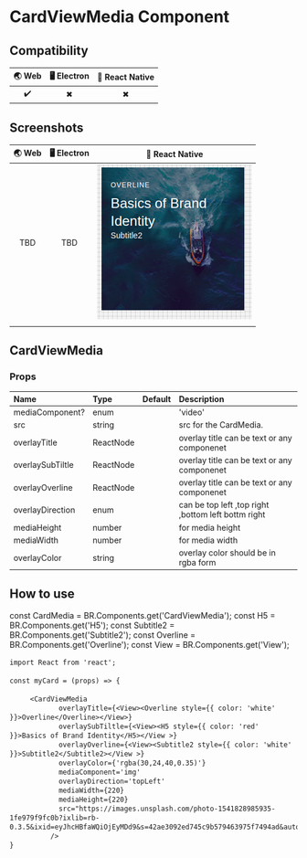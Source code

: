 
# CardViewMedia Component

## Compatibility

| 🌏 Web | 🖥 Electron | 📱 React Native |
| :----: | :---------: | :-------------: |
| ✔️       | ✖           | ✖             |

## Screenshots

| 🌏 Web | 🖥 Electron | 📱 React Native                  |
| :----: | :---------: | :------------------------------: |
| TBD    | TBD         | ![Card](screenshots/cardimage.png) |
|        |

## CardViewMedia

### Props

| Name   | Type   | Default | Description                                                |
| :----- | :----- | :------ | :--------------------------------------------------------- |
| mediaComponent?  | enum |         | 'video' | ' audio' | 'picture' | 'iframe' | 'img' | 'component'; |
| src    | string |         | src for the CardMedia.                                     |
| overlayTitle | ReactNode  |         | overlay title can be text or any componenet    |
| overlaySubTiltle    | ReactNode   |         | overlay title can be text or any componenet       |
| overlayOverline | ReactNode   |         | overlay title can be text or any componenet      |
| overlayDirection | enum |         |can be top left ,top right ,bottom left bottm right |
| mediaHeight | number   |         |for media height |
| mediaWidth | number   |         |for media width |
|overlayColor|string|         |overlay color should be in rgba form|
## How to use


const CardMedia = BR.Components.get('CardViewMedia');
const H5 = BR.Components.get('H5');
const Subtitle2 = BR.Components.get('Subtitle2');
const Overline = BR.Components.get('Overline');
const View = BR.Components.get('View');

```react
import React from 'react';

const myCard = (props) => {

     <CardViewMedia
            overlayTitle={<View><Overline style={{ color: 'white' }}>Overline</Overline></View>}
            overlaySubTiltle={<View><H5 style={{ color: 'red' }}>Basics of Brand Identity</H5></View >}
            overlayOverline={<View><Subtitle2 style={{ color: 'white' }}>Subtitle2</Subtitle2></View >}
            overlayColor={'rgba(30,24,40,0.35)'}
            mediaComponent='img'
            overlayDirection='topLeft'
            mediaWidth={220}
            mediaHeight={220}
            src="https://images.unsplash.com/photo-1541828985935-1fe979f9fc0b?ixlib=rb-0.3.5&ixid=eyJhcHBfaWQiOjEyMDd9&s=42ae3092ed745c9b579463975f7494ad&auto=format&fit=crop&w=500&q=60"
          />
}

```